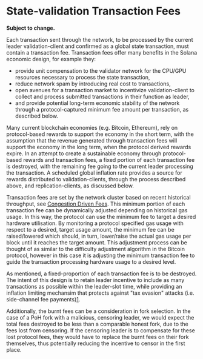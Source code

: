 # State-validation Transaction Fees

**Subject to change.**

Each transaction sent through the network, to be processed by the current leader validation-client and confirmed as a global state transaction, must contain a transaction fee. Transaction fees offer many benefits in the Solana economic design, for example they:

* provide unit compensation to the validator network for the CPU/GPU resources necessary to process the state transaction,
* reduce network spam by introducing real cost to transactions,
* open avenues for a transaction market to incentivize validation-client to collect and process submitted transactions in their function as leader,
* and provide potential long-term economic stability of the network through a protocol-captured minimum fee amount per transaction, as described below.

Many current blockchain economies \(e.g. Bitcoin, Ethereum\), rely on protocol-based rewards to support the economy in the short term, with the assumption that the revenue generated through transaction fees will support the economy in the long term, when the protocol derived rewards expire. In an attempt to create a sustainable economy through protocol-based rewards and transaction fees, a fixed portion of each transaction fee is destroyed, with the remaining fee going to the current leader processing the transaction. A scheduled global inflation rate provides a source for rewards distributed to validation-clients, through the process described above, and replication-clients, as discussed below.

Transaction fees are set by the network cluster based on recent historical throughput, see [Congestion Driven Fees](../../transaction-fees.md#congestion-driven-fees). This minimum portion of each transaction fee can be dynamically adjusted depending on historical gas usage. In this way, the protocol can use the minimum fee to target a desired hardware utilisation. By monitoring a protocol specified gas usage with respect to a desired, target usage amount, the minimum fee can be raised/lowered which should, in turn, lower/raise the actual gas usage per block until it reaches the target amount. This adjustment process can be thought of as similar to the difficulty adjustment algorithm in the Bitcoin protocol, however in this case it is adjusting the minimum transaction fee to guide the transaction processing hardware usage to a desired level.

As mentioned, a fixed-proportion of each transaction fee is to be destroyed. The intent of this design is to retain leader incentive to include as many transactions as possible within the leader-slot time, while providing an inflation limiting mechansim that protects against "tax evasion" attacks \(i.e. side-channel fee payments\)[1](https://github.com/solana-labs/solana/tree/aacead62c0eb052068172eba6b53fc85874d6d54/book/src/ed_referenced.md).

Additionally, the burnt fees can be a consideration in fork selection. In the case of a PoH fork with a malicious, censoring leader, we would expect the total fees destroyed to be less than a comparable honest fork, due to the fees lost from censoring. If the censoring leader is to compensate for these lost protocol fees, they would have to replace the burnt fees on their fork themselves, thus potentially reducing the incentive to censor in the first place.

